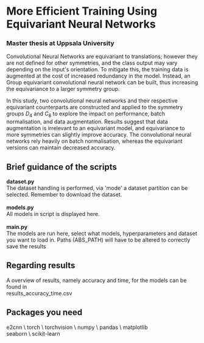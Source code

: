 # More Efficient Training Using Equivariant Neural Networks
### Master thesis at Uppsala University
Convolutional Neural Networks are equivariant to translations; however they are not defined for other symmetries, and the class output may vary depending on the input's orientation. To mitigate this, the training data is augmented at the cost of increased redundancy in the model. Instead, an Group equivariant convolutional neural network can be built, thus increasing the equivariance to a larger symmetry group. 

In this study, two convolutional neural networks and their respective equivariant counterparts are constructed and applied to the symmetry groups $D_4$ and $C_8$ to explore the impact on performance, batch normalisation, and data augmentation. Results suggest that data augmentation is irrelevant to an equivariant model, and equivariance to more symmetries can slightly improve accuracy. The convolutional neural networks rely heavily on batch normalisation, whereas the equivariant versions can maintain decreased accuracy.

## Brief guidance of the scripts
**dataset.py** <br />
The dataset handling is performed, via 'mode' a dataset partition can be selected. Remember to download the dataset. \
<br />
**models.py** <br />
All models in script is displayed here. <br />
<br />
**main.py** <br />
The models are run here, select what models, hyperparameters and dataset you want to load in. Paths (ABS_PATH) will have to be altered to correctly save the results 

## Regarding results
A overview of results, namely accuracy and time, for the models can be found in \
results_accuracy_time.csv

## Packages you need
e2cnn \ 
torch \ 
torchvision \ 
numpy \ 
pandas \ 
matplotlib \
seaborn \ 
scikit-learn 

